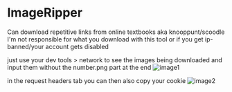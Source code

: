 # ImageRipper
Can download repetitive links from online textbooks aka knooppunt/scoodle
I'm not responsible for what you download with this tool or if you get ip-banned/your account gets disabled

just use your dev tools > network to see the images being downloaded and input them without the number.png part at the end
![image1](https://i.melijn.me/16d290a8a40)

in the request headers tab you can then also copy your cookie
![image2](https://i.melijn.me/16d290e2126)
